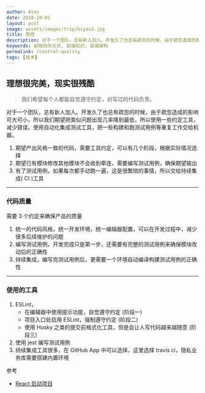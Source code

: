 ```yaml
---
author: Alex
date: 2018-10-01
layout: post
image: assets/images/trip/biyao3.jpg
title: 质控
description: 对于一个团队，总有新人加入。开发久了也总有疏忽的时候，由于疏忽造成的影响可大可小，所以我们期望把类似问题出现几率降到最低，所以使用一些约定工具，减少错误。使用自动化集成测试工具，把一些构建和跑测试用例等重复工作交给机器。
keywords: 前端协作方式, 前端知识, 前端架构
permalink: /control-quality
tags: [技术]
---
```


## 理想很完美，现实很残酷

> 我们希望每个人都能自觉遵守约定，对写过的代码负责。

对于一个团队，总有新人加入。开发久了也总有疏忽的时候，由于疏忽造成的影响可大可小，所以我们期望把类似问题出现几率降到最低，所以使用一些约定工具，减少错误。使用自动化集成测试工具，把一些构建和跑测试用例等重复工作交给机器。

1. 期望产出风格一致的代码，需要工具约定，可以有几个阶段，根据实际情况选择
2. 期望已有模块修改其他模块不会收到牵连，需要编写测试用例，确保期望输出
3. 有了测试用例，如果每次都手动跑一遍，这是很繁琐的事情，所以交给持续集成( CI )工具

-----------

### 代码质量

需要 3 个约定来确保产品的质量

1. 统一的代码风格，统一开发环境，统一编辑器配置，可以在开发过程中，减少很多后续维护的问题
2. 编写测试用例，开发完成只是第一步，还需要有完整的测试用例来确保模块改动后的正确性
3. 持续集成，编写完测试用例后，更需要一个环境自动编译构建测试用例的正确性

-----------

### 使用的工具

1. ESLint，
   - 在编辑器中使用提示功能，自觉遵守约定 (阶段一)
   - 项目入口处启用 ESLint，强制遵守约定 (阶段二)
   - 使用 Husky 之类的提交前格式化工具，但是会让人写代码越来越随意 (阶段三)
2. 使用 jest 编写测试用例
3. 持续集成工具很多，在 GitHub App 中可以选择，这里选择 travis ci，隐私业务库需要搭建内置环境

参考

- [React 启动项目](https://github.com/SANGET/react-app-seed.git)
